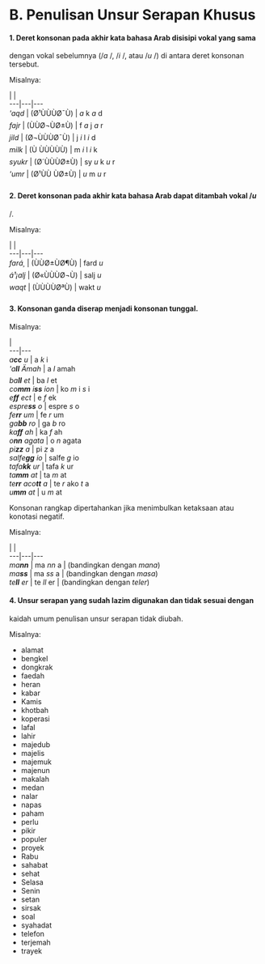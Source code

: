 # B. Penulisan Unsur Serapan Khusus

#### 1\. Deret konsonan pada akhir kata bahasa Arab disisipi vokal yang sama
dengan vokal sebelumnya (/_a_ /, /_i_ /, atau /_u_ /) di antara deret konsonan
tersebut.

Misalnya:

|  |   
---|---|---  
_'aqd_ | (Ø¹ÙÙÙØ¯Ù) | _a_ k _a_ d  
_fajr_ | (ÙÙØ¬ÙØ±Ù) | f _a_ j _a_ r  
_jild_ | (Ø¬ÙÙÙØ¯Ù) | j _i_ l _i_ d  
_milk_ | (Ù ÙÙÙÙÙ) | m _i_ l _i_ k  
_syukr_ | (Ø´ÙÙÙØ±Ù) | sy _u_ k _u_ r  
_'umr_ | (Ø¹ÙÙ ÙØ±Ù) | _u_ m _u_ r  
  
#### 2\. Deret konsonan pada akhir kata bahasa Arab dapat ditambah vokal /_u_
/.

Misalnya:

|  |   
---|---|---  
_fará¸_ | (ÙÙØ±ÙØ¶Ù) | fard _u_  
_á¹¡alj_ | (Ø«ÙÙÙØ¬Ù) | salj _u_  
_waqt_ | (ÙÙÙÙØªÙ) | wakt _u_  
  
#### 3\. Konsonan ganda diserap menjadi konsonan tunggal.

Misalnya:

|  
---|---  
_a**cc** u_ | a _k_ i  
_'a**ll** Ämah_ | a _l_ amah  
_ba**ll** et_ | ba _l_ et  
_co**mm** i**ss** ion_ | ko _m_ i _s_ i  
_e**ff** ect_ | e _f_ ek  
_espre**ss** o_ | espre _s_ o  
_fe**rr** um_ | fe _r_ um  
_ga**bb** ro_ | ga _b_ ro  
_ka**ff** ah_ | ka _f_ ah  
_o**nn** agata_ | o _n_ agata  
_pi**zz** a_ | pi _z_ a  
_salfe**gg** io_ | salfe _g_ io  
_tafa**kk** ur_ | tafa _k_ ur  
_ta**mm** at_ | ta _m_ at  
_te**rr** aco**tt** a_ | te _r_ ako _t_ a  
_u**mm** at_ | u _m_ at  
  
Konsonan rangkap dipertahankan jika menimbulkan ketaksaan atau konotasi
negatif.

Misalnya:

|  |   
---|---|---  
_ma**nn**_ | ma _nn_ a | (bandingkan dengan _mana_)  
_ma**ss**_ | ma _ss_ a | (bandingkan dengan _masa_)  
_te**ll** er_ | te _ll_ er | (bandingkan dengan _teler_)  
  
#### 4\. Unsur serapan yang sudah lazim digunakan dan tidak sesuai dengan
kaidah umum penulisan unsur serapan tidak diubah.

Misalnya:

  * alamat
  * bengkel
  * dongkrak
  * faedah
  * heran
  * kabar
  * Kamis
  * khotbah
  * koperasi
  * lafal
  * lahir
  * majedub
  * majelis
  * majemuk
  * majenun
  * makalah
  * medan
  * nalar
  * napas
  * paham
  * perlu
  * pikir
  * populer
  * proyek
  * Rabu
  * sahabat
  * sehat
  * Selasa
  * Senin
  * setan
  * sirsak
  * soal
  * syahadat
  * telefon
  * terjemah
  * trayek